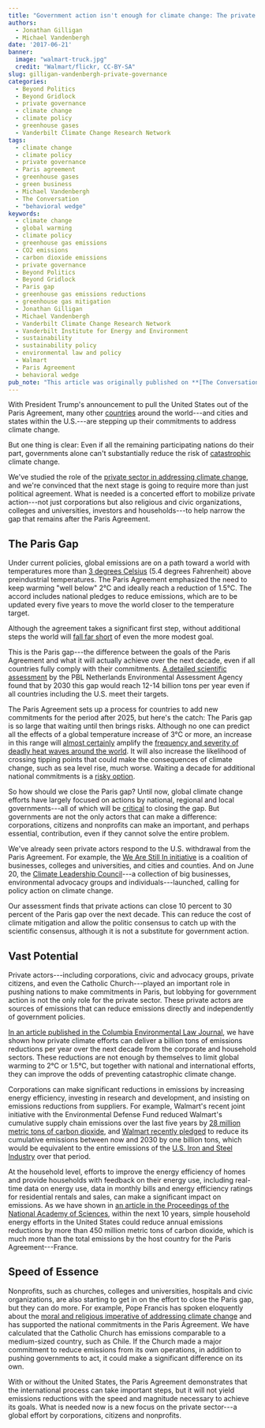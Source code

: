 ```yaml
---
title: "Government action isn't enough for climate change: The private sector can cut billions of tons of carbon"
authors:
  - Jonathan Gilligan
  - Michael Vandenbergh
date: '2017-06-21'
banner:
  image: "walmart-truck.jpg"
  credit: "Walmart/flickr, CC-BY-SA"
slug: gilligan-vandenbergh-private-governance
categories:
  - Beyond Politics
  - Beyond Gridlock
  - private governance
  - climate change
  - climate policy
  - greenhouse gases
  - Vanderbilt Climate Change Research Network
tags:
  - climate change
  - climate policy
  - private governance
  - Paris agreement
  - greenhouse gases
  - green business
  - Michael Vandenbergh
  - The Conversation
  - "behavioral wedge"
keywords:
  - climate change
  - global warming
  - climate policy
  - greenhouse gas emissions
  - CO2 emissions
  - carbon dioxide emissions
  - private governance
  - Beyond Politics
  - Beyond Gridlock
  - Paris gap
  - greenhouse gas emissions reductions
  - greenhouse gas mitigation
  - Jonathan Gilligan
  - Michael Vandenbergh
  - Vanderbilt Climate Change Research Network
  - Vanderbilt Institute for Energy and Environment
  - sustainability
  - sustainability policy
  - environmental law and policy
  - Walmart
  - Paris Agreement
  - behavioral wedge
pub_note: "This article was originally published on **[The Conversation](https://theconversation.com/government-action-isnt-enough-for-climate-change-the-private-sector-can-cut-billions-of-tons-of-carbon-79728)**"
---
```


With President Trump's announcement to pull the United States out of the Paris Agreement, many other [countries](https://theconversation.com/trumps-exit-of-paris-climate-accord-strengthens-china-and-europe-78653) around the world---and cities and states within the U.S.---are stepping up their commitments to address climate change.

But one thing is clear: Even if all the remaining participating nations do their part, governments alone can't substantially reduce the risk of [catastrophic](https://www.epa.gov/sites/production/files/2014-12/documents/incorporating_catastrophic_climate-change_into_policy_analysis.pdf) climate change.


<!--more-->

We've studied the role of the [private sector in addressing climate change](https://www.powells.com/book/beyond-politics-9781316632482), and we're convinced that the next stage is going to require more than just political agreement. What is needed is a concerted effort to mobilize private action---not just corporations but also religious and civic organizations, colleges and universities, investors and households---to help narrow the gap that remains after the Paris Agreement.

## The Paris Gap

Under current policies, global emissions are on a path toward a world with temperatures more than [3 degrees Celsius](http://climateactiontracker.org/publications/publication/154/Analysis-of-current-greenhouse-gas-emission-trends.html) (5.4 degrees Fahrenheit) above preindustrial temperatures. The Paris Agreement emphasized the need to keep warming "well below" 2&deg;C and ideally reach a reduction of 1.5&deg;C. The accord includes national pledges to reduce emissions, which are to be updated every five years to move the world closer to the temperature target.

Although the agreement takes a significant first step, without additional steps the world will [fall far short](http://climateactiontracker.org/assets/publications/briefing_papers/CAT_2017_Tracking_Progress.pdf) of even the more modest goal.

This is the Paris gap---the difference between the goals of the Paris Agreement and what it will actually achieve over the next decade, even if all countries fully comply with their commitments. [A detailed scientific assessment](http://infographics.pbl.nl/indc/) by the PBL Netherlands Environmental Assessment Agency found that by 2030 this gap would reach 12-14 billion tons per year even if all countries including the U.S. meet their targets.

The Paris Agreement sets up a process for countries to add new commitments for the period after 2025, but here's the catch: The Paris gap is so large that waiting until then brings risks. Although no one can predict all the effects of a global temperature increase of 3&deg;C or more, an increase in this range will [almost certainly](https://www.nap.edu/catalog/21852/attribution-of-extreme-weather-events-in-the-context-of-climate-change) amplify the [frequency and severity of deadly heat waves around the world](http://news.nationalgeographic.com/2017/06/heatwaves-climate-change-global-warming/). It will also increase the likelihood of crossing tipping points that could make the consequences of climate change, such as sea level rise, much worse. Waiting a decade for additional national commitments is a [risky option](https://theconversation.com/managing-climate-risk-in-trumps-america-67746?sr=8).

So how should we close the Paris gap? Until now, global climate change efforts have largely focused on actions by national, regional and local governments---all of which will be [critical](https://theconversation.com/are-we-overreacting-to-us-withdrawal-from-the-paris-agreement-on-climate-78741) to closing the gap. But governments are not the only actors that can make a difference: corporations, citizens and nonprofits can make an important, and perhaps essential, contribution, even if they cannot solve the entire problem.

We've already seen private actors respond to the U.S. withdrawal from the Paris Agreement. For example, the [We Are Still In initiative](http://wearestillin.com/) is a coalition of businesses, colleges and universities, and cities and counties. And on June 20, the [Climate Leadership Council](https://www.clcouncil.org/)---a collection of big businesses, environmental advocacy groups and individuals---launched, calling for policy action on climate change.

Our assessment finds that private actions can close 10 percent to 30 percent of the Paris gap over the next decade. This can reduce the cost of climate mitigation and allow the politic consensus to catch up with the scientific consensus, although it is not a substitute for government action.

## Vast Potential

Private actors---including corporations, civic and advocacy groups, private citizens, and even the Catholic Church---played an important role in pushing nations to make commitments in Paris, but lobbying for government action is not the only role for the private sector. These private actors are sources of emissions that can reduce emissions directly and independently of government policies.

[In an article published in the Columbia Environmental Law Journal](http://papers.ssrn.com/sol3/papers.cfm?abstract_id=2533643), we have shown how private climate efforts can deliver a billion tons of emissions reductions per year over the next decade from the corporate and household sectors. These reductions are not enough by themselves to limit global warming to 2&deg;C or 1.5&deg;C, but together with national and international efforts, they can improve the odds of preventing catastrophic climate change.

Corporations can make significant reductions in emissions by increasing energy efficiency, investing in research and development, and insisting on emissions reductions from suppliers. For example, Walmart's recent joint initiative with the Environmental Defense Fund reduced Walmart's cumulative supply chain emissions over the last five years by [28 million metric tons of carbon dioxide](http://business.edf.org/files/2016/02/EDF-Walmart-10-Year-Journey-Case-Study.FINAL_.pdf), and [Walmart recently pledged](http://news.walmart.com/2017/04/19/walmart-launches-project-gigaton-to-reduce-emissions-in-companys-supply-chain) to reduce its cumulative emissions between now and 2030 by one billion tons, which would be equivalent to the entire emissions of the [U.S. Iron and Steel Industry](https://www.energy.gov/sites/prod/files/2013/11/f4/energy_use_and_loss_and_emissions_iron.pdf) over that period.

At the household level, efforts to improve the energy efficiency of homes and provide households with feedback on their energy use, including real-time data on energy use, data in monthly bills and energy efficiency ratings for residential rentals and sales, can make a significant impact on emissions. As we have shown in [an article in the Proceedings of the National Academy of Sciences](http://www.pnas.org/content/106/44/18452), within the next 10 years, simple household energy efforts in the United States could reduce annual emissions reductions by more than 450 million metric tons of carbon dioxide, which is much more than the total emissions by the host country for the Paris Agreement---France.

## Speed of Essence

Nonprofits, such as churches, colleges and universities, hospitals and civic organizations, are also starting to get in on the effort to close the Paris gap, but they can do more. For example, Pope Francis has spoken eloquently about the [moral and religious imperative of addressing climate change](https://theconversation.com/the-pope-climate-change-and-the-cultural-dimensions-of-the-anthropocene-44812?sr=1) and has supported the national commitments in the Paris Agreement. We have calculated that the Catholic Church has emissions comparable to a medium-sized country, such as Chile. If the Church made a major commitment to reduce emissions from its own operations, in addition to pushing governments to act, it could make a significant difference on its own.

With or without the United States, the Paris Agreement demonstrates that the international process can take important steps, but it will not yield emissions reductions with the speed and magnitude necessary to achieve its goals. What is needed now is a new focus on the private sector---a global effort by corporations, citizens and nonprofits.
